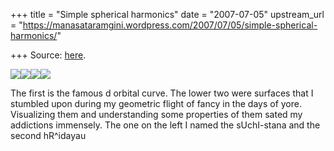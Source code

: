 +++
title = "Simple spherical harmonics"
date = "2007-07-05"
upstream_url = "https://manasataramgini.wordpress.com/2007/07/05/simple-spherical-harmonics/"

+++
Source: [here](https://manasataramgini.wordpress.com/2007/07/05/simple-spherical-harmonics/).



[![](https://i2.wp.com/bp0.blogger.com/_ZhvcTTaaD_4/RoyMuO2Ko_I/AAAAAAAAAMM/JRH0hfTLhzU/s320/orbital1.png)](http://bp0.blogger.com/_ZhvcTTaaD_4/RoyMuO2Ko_I/AAAAAAAAAMM/JRH0hfTLhzU/s1600-h/orbital1.png)[![](https://i2.wp.com/bp0.blogger.com/_ZhvcTTaaD_4/RoyMuO2KpAI/AAAAAAAAAMU/WlLsEqc20pA/s320/orbital1.2.png)](http://bp0.blogger.com/_ZhvcTTaaD_4/RoyMuO2KpAI/AAAAAAAAAMU/WlLsEqc20pA/s1600-h/orbital1.2.png)[![](https://i2.wp.com/bp0.blogger.com/_ZhvcTTaaD_4/RoyMuO2KpBI/AAAAAAAAAMc/5Li5_M6rTOQ/s320/orbital1.3.png)](http://bp0.blogger.com/_ZhvcTTaaD_4/RoyMuO2KpBI/AAAAAAAAAMc/5Li5_M6rTOQ/s1600-h/orbital1.3.png)[![](https://i1.wp.com/bp1.blogger.com/_ZhvcTTaaD_4/RoyMue2KpCI/AAAAAAAAAMk/KE48JOOl1UM/s320/orbital1.4.png)](http://bp1.blogger.com/_ZhvcTTaaD_4/RoyMue2KpCI/AAAAAAAAAMk/KE48JOOl1UM/s1600-h/orbital1.4.png)

The first is the famous d orbital curve. The lower two were surfaces that I stumbled upon during my geometric flight of fancy in the days of yore. Visualizing them and understanding some properties of them sated my addictions immensely. The one on the left I named the sUchI-stana and the second hR^idayau

